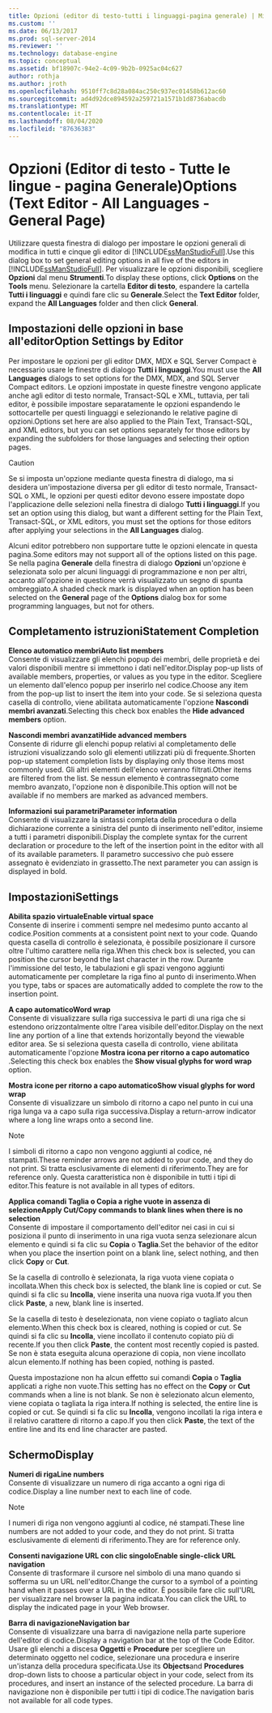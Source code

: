 ```yaml
---
title: Opzioni (editor di testo-tutti i linguaggi-pagina generale) | Microsoft Docs
ms.custom: ''
ms.date: 06/13/2017
ms.prod: sql-server-2014
ms.reviewer: ''
ms.technology: database-engine
ms.topic: conceptual
ms.assetid: bf18907c-94e2-4c09-9b2b-0925ac04c627
author: rothja
ms.author: jroth
ms.openlocfilehash: 9510ff7c8d28a084ac250c937ec01458b612ac60
ms.sourcegitcommit: ad4d92dce894592a259721a1571b1d8736abacdb
ms.translationtype: MT
ms.contentlocale: it-IT
ms.lasthandoff: 08/04/2020
ms.locfileid: "87636383"
---
```

# <a name="options-text-editor---all-languages---general-page"></a><span data-ttu-id="e7f2d-102">Opzioni (Editor di testo - Tutte le lingue - pagina Generale)</span><span class="sxs-lookup"><span data-stu-id="e7f2d-102">Options (Text Editor - All Languages - General Page)</span></span>
  <span data-ttu-id="e7f2d-103">Utilizzare questa finestra di dialogo per impostare le opzioni generali di modifica in tutti e cinque gli editor di [!INCLUDE[ssManStudioFull](../includes/ssmanstudiofull-md.md)].</span><span class="sxs-lookup"><span data-stu-id="e7f2d-103">Use this dialog box to set general editing options in all five of the editors in [!INCLUDE[ssManStudioFull](../includes/ssmanstudiofull-md.md)].</span></span> <span data-ttu-id="e7f2d-104">Per visualizzare le opzioni disponibili, scegliere **Opzioni** dal menu **Strumenti**.</span><span class="sxs-lookup"><span data-stu-id="e7f2d-104">To display these options, click **Options** on the **Tools** menu.</span></span> <span data-ttu-id="e7f2d-105">Selezionare la cartella **Editor di testo**, espandere la cartella **Tutti i linguaggi** e quindi fare clic su **Generale**.</span><span class="sxs-lookup"><span data-stu-id="e7f2d-105">Select the **Text Editor** folder, expand the **All Languages** folder and then click **General**.</span></span>  
  
## <a name="option-settings-by-editor"></a><span data-ttu-id="e7f2d-106">Impostazioni delle opzioni in base all'editor</span><span class="sxs-lookup"><span data-stu-id="e7f2d-106">Option Settings by Editor</span></span>  
 <span data-ttu-id="e7f2d-107">Per impostare le opzioni per gli editor DMX, MDX e SQL Server Compact è necessario usare le finestre di dialogo **Tutti i linguaggi**.</span><span class="sxs-lookup"><span data-stu-id="e7f2d-107">You must use the **All Languages** dialogs to set options for the DMX, MDX, and SQL Server Compact editors.</span></span> <span data-ttu-id="e7f2d-108">Le opzioni impostate in queste finestre vengono applicate anche agli editor di testo normale, Transact-SQL e XML, tuttavia, per tali editor, è possibile impostare separatamente le opzioni espandendo le sottocartelle per questi linguaggi e selezionando le relative pagine di opzioni.</span><span class="sxs-lookup"><span data-stu-id="e7f2d-108">Options set here are also applied to the Plain Text, Transact-SQL, and XML editors, but you can set options separately for those editors by expanding the subfolders for those languages and selecting their option pages.</span></span>  
  
> [!CAUTION]  
>  <span data-ttu-id="e7f2d-109">Se si imposta un'opzione mediante questa finestra di dialogo, ma si desidera un'impostazione diversa per gli editor di testo normale, Transact-SQL o XML, le opzioni per questi editor devono essere impostate dopo l'applicazione delle selezioni nella finestra di dialogo **Tutti i linguaggi**.</span><span class="sxs-lookup"><span data-stu-id="e7f2d-109">If you set an option using this dialog, but want a different setting for the Plain Text, Transact-SQL, or XML editors, you must set the options for those editors after applying your selections in the **All Languages** dialog.</span></span>  
  
 <span data-ttu-id="e7f2d-110">Alcuni editor potrebbero non supportare tutte le opzioni elencate in questa pagina.</span><span class="sxs-lookup"><span data-stu-id="e7f2d-110">Some editors may not support all of the options listed on this page.</span></span> <span data-ttu-id="e7f2d-111">Se nella pagina **Generale** della finestra di dialogo **Opzioni** un'opzione è selezionata solo per alcuni linguaggi di programmazione e non per altri, accanto all'opzione in questione verrà visualizzato un segno di spunta ombreggiato.</span><span class="sxs-lookup"><span data-stu-id="e7f2d-111">A shaded check mark is displayed when an option has been selected on the **General** page of the **Options** dialog box for some programming languages, but not for others.</span></span>  
  
## <a name="statement-completion"></a><span data-ttu-id="e7f2d-112">Completamento istruzioni</span><span class="sxs-lookup"><span data-stu-id="e7f2d-112">Statement Completion</span></span>  
 <span data-ttu-id="e7f2d-113">**Elenco automatico membri**</span><span class="sxs-lookup"><span data-stu-id="e7f2d-113">**Auto list members**</span></span>  
 <span data-ttu-id="e7f2d-114">Consente di visualizzare gli elenchi popup dei membri, delle proprietà e dei valori disponibili mentre si immettono i dati nell'editor.</span><span class="sxs-lookup"><span data-stu-id="e7f2d-114">Display pop-up lists of available members, properties, or values as you type in the editor.</span></span> <span data-ttu-id="e7f2d-115">Scegliere un elemento dall'elenco popup per inserirlo nel codice.</span><span class="sxs-lookup"><span data-stu-id="e7f2d-115">Choose any item from the pop-up list to insert the item into your code.</span></span> <span data-ttu-id="e7f2d-116">Se si seleziona questa casella di controllo, viene abilitata automaticamente l'opzione **Nascondi membri avanzati**.</span><span class="sxs-lookup"><span data-stu-id="e7f2d-116">Selecting this check box enables the **Hide advanced members** option.</span></span>  
  
 <span data-ttu-id="e7f2d-117">**Nascondi membri avanzati**</span><span class="sxs-lookup"><span data-stu-id="e7f2d-117">**Hide advanced members**</span></span>  
 <span data-ttu-id="e7f2d-118">Consente di ridurre gli elenchi popup relativi al completamento delle istruzioni visualizzando solo gli elementi utilizzati più di frequente.</span><span class="sxs-lookup"><span data-stu-id="e7f2d-118">Shorten pop-up statement completion lists by displaying only those items most commonly used.</span></span> <span data-ttu-id="e7f2d-119">Gli altri elementi dell'elenco verranno filtrati.</span><span class="sxs-lookup"><span data-stu-id="e7f2d-119">Other items are filtered from the list.</span></span> <span data-ttu-id="e7f2d-120">Se nessun elemento è contrassegnato come membro avanzato, l'opzione non è disponibile.</span><span class="sxs-lookup"><span data-stu-id="e7f2d-120">This option will not be available if no members are marked as advanced members.</span></span>  
  
 <span data-ttu-id="e7f2d-121">**Informazioni sui parametri**</span><span class="sxs-lookup"><span data-stu-id="e7f2d-121">**Parameter information**</span></span>  
 <span data-ttu-id="e7f2d-122">Consente di visualizzare la sintassi completa della procedura o della dichiarazione corrente a sinistra del punto di inserimento nell'editor, insieme a tutti i parametri disponibili.</span><span class="sxs-lookup"><span data-stu-id="e7f2d-122">Display the complete syntax for the current declaration or procedure to the left of the insertion point in the editor with all of its available parameters.</span></span> <span data-ttu-id="e7f2d-123">Il parametro successivo che può essere assegnato è evidenziato in grassetto.</span><span class="sxs-lookup"><span data-stu-id="e7f2d-123">The next parameter you can assign is displayed in bold.</span></span>  
  
## <a name="settings"></a><span data-ttu-id="e7f2d-124">Impostazioni</span><span class="sxs-lookup"><span data-stu-id="e7f2d-124">Settings</span></span>  
 <span data-ttu-id="e7f2d-125">**Abilita spazio virtuale**</span><span class="sxs-lookup"><span data-stu-id="e7f2d-125">**Enable virtual space**</span></span>  
 <span data-ttu-id="e7f2d-126">Consente di inserire i commenti sempre nel medesimo punto accanto al codice.</span><span class="sxs-lookup"><span data-stu-id="e7f2d-126">Position comments at a consistent point next to your code.</span></span> <span data-ttu-id="e7f2d-127">Quando questa casella di controllo è selezionata, è possibile posizionare il cursore oltre l'ultimo carattere nella riga.</span><span class="sxs-lookup"><span data-stu-id="e7f2d-127">When this check box is selected, you can position the cursor beyond the last character in the row.</span></span> <span data-ttu-id="e7f2d-128">Durante l'immissione del testo, le tabulazioni e gli spazi vengono aggiunti automaticamente per completare la riga fino al punto di inserimento.</span><span class="sxs-lookup"><span data-stu-id="e7f2d-128">When you type, tabs or spaces are automatically added to complete the row to the insertion point.</span></span>  
  
 <span data-ttu-id="e7f2d-129">**A capo automatico**</span><span class="sxs-lookup"><span data-stu-id="e7f2d-129">**Word wrap**</span></span>  
 <span data-ttu-id="e7f2d-130">Consente di visualizzare sulla riga successiva le parti di una riga che si estendono orizzontalmente oltre l'area visibile dell'editor.</span><span class="sxs-lookup"><span data-stu-id="e7f2d-130">Display on the next line any portion of a line that extends horizontally beyond the viewable editor area.</span></span> <span data-ttu-id="e7f2d-131">Se si seleziona questa casella di controllo, viene abilitata automaticamente l'opzione **Mostra icona per ritorno a capo automatico** .</span><span class="sxs-lookup"><span data-stu-id="e7f2d-131">Selecting this check box enables the **Show visual glyphs for word wrap** option.</span></span>  
  
 <span data-ttu-id="e7f2d-132">**Mostra icone per ritorno a capo automatico**</span><span class="sxs-lookup"><span data-stu-id="e7f2d-132">**Show visual glyphs for word wrap**</span></span>  
 <span data-ttu-id="e7f2d-133">Consente di visualizzare un simbolo di ritorno a capo nel punto in cui una riga lunga va a capo sulla riga successiva.</span><span class="sxs-lookup"><span data-stu-id="e7f2d-133">Display a return-arrow indicator where a long line wraps onto a second line.</span></span>  
  
> [!NOTE]  
>  <span data-ttu-id="e7f2d-134">I simboli di ritorno a capo non vengono aggiunti al codice, né stampati.</span><span class="sxs-lookup"><span data-stu-id="e7f2d-134">These reminder arrows are not added to your code, and they do not print.</span></span> <span data-ttu-id="e7f2d-135">Si tratta esclusivamente di elementi di riferimento.</span><span class="sxs-lookup"><span data-stu-id="e7f2d-135">They are for reference only.</span></span> <span data-ttu-id="e7f2d-136">Questa caratteristica non è disponibile in tutti i tipi di editor.</span><span class="sxs-lookup"><span data-stu-id="e7f2d-136">This feature is not available in all types of editors.</span></span>  
  
 <span data-ttu-id="e7f2d-137">**Applica comandi Taglia o Copia a righe vuote in assenza di selezione**</span><span class="sxs-lookup"><span data-stu-id="e7f2d-137">**Apply Cut/Copy commands to blank lines when there is no selection**</span></span>  
 <span data-ttu-id="e7f2d-138">Consente di impostare il comportamento dell'editor nei casi in cui si posiziona il punto di inserimento in una riga vuota senza selezionare alcun elemento e quindi si fa clic su **Copia** o **Taglia**.</span><span class="sxs-lookup"><span data-stu-id="e7f2d-138">Set the behavior of the editor when you place the insertion point on a blank line, select nothing, and then click **Copy** or **Cut**.</span></span>  
  
 <span data-ttu-id="e7f2d-139">Se la casella di controllo è selezionata, la riga vuota viene copiata o incollata.</span><span class="sxs-lookup"><span data-stu-id="e7f2d-139">When this check box is selected, the blank line is copied or cut.</span></span> <span data-ttu-id="e7f2d-140">Se quindi si fa clic su **Incolla**, viene inserita una nuova riga vuota.</span><span class="sxs-lookup"><span data-stu-id="e7f2d-140">If you then click **Paste**, a new, blank line is inserted.</span></span>  
  
 <span data-ttu-id="e7f2d-141">Se la casella di testo è deselezionata, non viene copiato o tagliato alcun elemento.</span><span class="sxs-lookup"><span data-stu-id="e7f2d-141">When this check box is cleared, nothing is copied or cut.</span></span> <span data-ttu-id="e7f2d-142">Se quindi si fa clic su **Incolla**, viene incollato il contenuto copiato più di recente.</span><span class="sxs-lookup"><span data-stu-id="e7f2d-142">If you then click **Paste**, the content most recently copied is pasted.</span></span> <span data-ttu-id="e7f2d-143">Se non è stata eseguita alcuna operazione di copia, non viene incollato alcun elemento.</span><span class="sxs-lookup"><span data-stu-id="e7f2d-143">If nothing has been copied, nothing is pasted.</span></span>  
  
 <span data-ttu-id="e7f2d-144">Questa impostazione non ha alcun effetto sui comandi **Copia** o **Taglia** applicati a righe non vuote.</span><span class="sxs-lookup"><span data-stu-id="e7f2d-144">This setting has no effect on the **Copy** or **Cut** commands when a line is not blank.</span></span> <span data-ttu-id="e7f2d-145">Se non è selezionato alcun elemento, viene copiata o tagliata la riga intera.</span><span class="sxs-lookup"><span data-stu-id="e7f2d-145">If nothing is selected, the entire line is copied or cut.</span></span> <span data-ttu-id="e7f2d-146">Se quindi si fa clic su **Incolla**, vengono incollati la riga intera e il relativo carattere di ritorno a capo.</span><span class="sxs-lookup"><span data-stu-id="e7f2d-146">If you then click **Paste**, the text of the entire line and its end line character are pasted.</span></span>  
  
## <a name="display"></a><span data-ttu-id="e7f2d-147">Schermo</span><span class="sxs-lookup"><span data-stu-id="e7f2d-147">Display</span></span>  
 <span data-ttu-id="e7f2d-148">**Numeri di riga**</span><span class="sxs-lookup"><span data-stu-id="e7f2d-148">**Line numbers**</span></span>  
 <span data-ttu-id="e7f2d-149">Consente di visualizzare un numero di riga accanto a ogni riga di codice.</span><span class="sxs-lookup"><span data-stu-id="e7f2d-149">Display a line number next to each line of code.</span></span>  
  
> [!NOTE]  
>  <span data-ttu-id="e7f2d-150">I numeri di riga non vengono aggiunti al codice, né stampati.</span><span class="sxs-lookup"><span data-stu-id="e7f2d-150">These line numbers are not added to your code, and they do not print.</span></span> <span data-ttu-id="e7f2d-151">Si tratta esclusivamente di elementi di riferimento.</span><span class="sxs-lookup"><span data-stu-id="e7f2d-151">They are for reference only.</span></span>  
  
 <span data-ttu-id="e7f2d-152">**Consenti navigazione URL con clic singolo**</span><span class="sxs-lookup"><span data-stu-id="e7f2d-152">**Enable single-click URL navigation**</span></span>  
 <span data-ttu-id="e7f2d-153">Consente di trasformare il cursore nel simbolo di una mano quando si sofferma su un URL nell'editor.</span><span class="sxs-lookup"><span data-stu-id="e7f2d-153">Change the cursor to a symbol of a pointing hand when it passes over a URL in the editor.</span></span> <span data-ttu-id="e7f2d-154">È possibile fare clic sull'URL per visualizzare nel browser la pagina indicata.</span><span class="sxs-lookup"><span data-stu-id="e7f2d-154">You can click the URL to display the indicated page in your Web browser.</span></span>  
  
 <span data-ttu-id="e7f2d-155">**Barra di navigazione**</span><span class="sxs-lookup"><span data-stu-id="e7f2d-155">**Navigation bar**</span></span>  
 <span data-ttu-id="e7f2d-156">Consente di visualizzare una barra di navigazione nella parte superiore dell'editor di codice.</span><span class="sxs-lookup"><span data-stu-id="e7f2d-156">Display a navigation bar at the top of the Code Editor.</span></span> <span data-ttu-id="e7f2d-157">Usare gli elenchi a discesa **Oggetti** e **Procedure** per scegliere un determinato oggetto nel codice, selezionare una procedura e inserire un'istanza della procedura specificata.</span><span class="sxs-lookup"><span data-stu-id="e7f2d-157">Use its **Objects**and **Procedures** drop-down lists to choose a particular object in your code, select from its procedures, and insert an instance of the selected procedure.</span></span> <span data-ttu-id="e7f2d-158">La barra di navigazione non è disponibile per tutti i tipi di codice.</span><span class="sxs-lookup"><span data-stu-id="e7f2d-158">The navigation baris not available for all code types.</span></span>  
  
  

